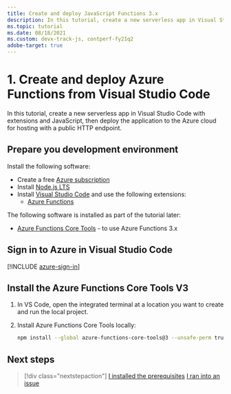 ```yaml
---
title: Create and deploy JavaScript Functions 3.x
description: In this tutorial, create a new serverless app in Visual Studio Code with extensions and JavaScript, then deploy the application to the Azure cloud for hosting with a public HTTP endpoint.
ms.topic: tutorial
ms.date: 08/18/2021
ms.custom: devx-track-js, contperf-fy21q2
adobe-target: true
---
```


# 1. Create and deploy Azure Functions from Visual Studio Code

In this tutorial, create a new serverless app in Visual Studio Code with extensions and JavaScript, then deploy the application to the Azure cloud for hosting with a public HTTP endpoint.

## Prepare you development environment 

Install the following software: 

* Create a free [Azure subscription](https://azure.microsoft.com/free/)
* Install [Node.js LTS](https://nodejs.org/en/download)
* Install [Visual Studio Code](https://code.visualstudio.com/) and use the following extensions:
    * [Azure Functions](https://marketplace.visualstudio.com/items?itemName=ms-azuretools.vscode-azurefunctions)

The following software is installed as part of the tutorial later:

* [Azure Functions Core Tools](https://github.com/Azure/azure-functions-core-tools) - to use Azure Functions 3.x

## Sign in to Azure in Visual Studio Code

[!INCLUDE [azure-sign-in](../../includes/azure-sign-in-vscode.md)]

## Install the Azure Functions Core Tools V3

1. In VS Code, open the integrated terminal at a location you want to create and run the local project.

1. Install Azure Functions Core Tools locally:

    ```bash
    npm install --global azure-functions-core-tools@3 --unsafe-perm true --save-dev
    ```

## Next steps

> [!div class="nextstepaction"]
> [I installed the prerequisites](tutorial-vscode-serverless-node-create-local.md) [I ran into an issue](https://www.research.net/r/PWZWZ52?tutorial=node-deployment-azurefunctions&step=getting-started)
